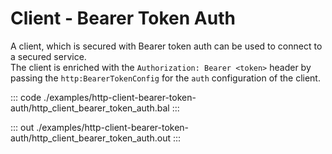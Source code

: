 # Client - Bearer Token Auth

A client, which is secured with Bearer token auth can be used to connect to
a secured service.<br/>
The client is enriched with the `Authorization: Bearer <token>` header by
passing the `http:BearerTokenConfig` for the `auth` configuration of the
client.


::: code ./examples/http-client-bearer-token-auth/http_client_bearer_token_auth.bal :::

::: out ./examples/http-client-bearer-token-auth/http_client_bearer_token_auth.out :::